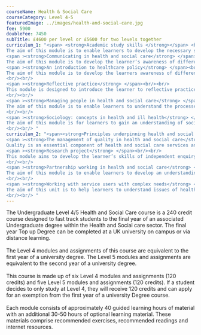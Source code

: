 ```yaml
---
courseName: Health & Social Care
courseCategory: Level 4-5
featuredImage: ../images/health-and-social-care.jpg
fee: 5900
doubleFee: 7450
subTitle: £4600 per level or £5600 for two levels together
curriculum_1: "<span> <strong>Academic study skills </strong></span> <br/><br/>
The aim of this module is to enable learners to develop the necessary skills and understanding to study effectively within higher education. This will enable learners to acquire the necessary reflective and critical thinking skills required to achieve individual learning potential.<br/><br/>
<span ><strong>Communicating in health and social care</strong> </span> <br/><br/>
The aim of this module is to develop the learner’s awareness of different forms of communication used in health and social care settings and its importance for effective service delivery.<br/><br/>
<span ><strong>An introduction to healthcare policy</strong> </span><br/><br/>
The aim of this module is to develop the learners awareness of different influences on healthcare and their effect on the development of policy. Evaluation of healthcare policy will allow learners to examine what are the key contemporary issues for those making policy, providers and those receiving support.
<br/><br/>
<span ><strong>Reflective practice</strong> </span><br/><br/>
This module is designed to introduce the learner to reflective practice in all its forms. Reflections on practice and in practice are important concepts in health and social care and feed into the idea of self -development linking theory to practice.
<br/><br/>
<span ><strong>Managing people in health and social care</strong> </span><br/><br/>
The aim of this module is to enable learners to understand the processes involved in the recruitment, management and development of people in the health and social care workplace. In this module learners will investigate the processes involved in the management of individuals in the health and social care workplace and how to facilitate change in the organisation.
<br/><br/>
<span ><strong>Sociology: concepts in health and ill health</strong> </span><br/><br/>
The aim of this module is for learners to gain an understanding of sociological concepts of health and ill health and their application to care practice in health and social care. It will enable learners to gain an understanding of the nature of contemporary society and its influences on the perception of health and ill health. Learners will explore how society is structured in terms of age, gender, ethnicity, social class, family and households and its impact on health and well-being.
<br/><br/> " 
curriculum_2: "<span><strong>Principles underpinning health and social care</strong></span> <br/><br/> All health and social care professionals have professional codes of conduct. The aim of this module is to develop understanding of the values, theories and policies underpinning health and social care practice and the mechanisms that exist to promote good practice within the sector.<br/><br/>
<span ><strong>The management of quality in health and social care</strong> </span> <br/><br/>
Quality is an essential component of health and social care services and a concept with many different interpretations and perspectives. The aim of this module is for learners to develop an understanding of different perspectives on health and social care service quality and how it is evaluated in order to empower and involve users of services.<br/><br/>
<span ><strong>Research project</strong> </span><br/><br/>
This module aims to develop the learner’s skills of independent enquiry and critical analysis by undertaking a small pilot investigation of direct relevance to their higher education programme or professional development.
<br/><br/>
<span ><strong>Partnership working in health and social care</strong> </span><br/><br/>
The aim of this module is to enable learners to develop an understanding of the importance of working positively in partnership with others in health and social care. Learners will explore the nature of partnership on three levels. First, they will examine partnerships with users of services that empower individuals to make informed decisions and encourage independence. Second, they will consider partnerships between different professionals within health and social care and explore inter-agency working. Finally, learners will investigate organisational partnerships and examine different ways of joint working.
<br/><br/>
<span ><strong>Working with service users with complex needs</strong> </span><br/><br/>
The aim of this unit is to help learners to understand issues of health, disability and illness and how health care professionals can empower those with complex physical and mental health needs to determine their own care.
<br/><br/> "
---
```


The Undergraduate Level 4/5 Health and Social Care course is a 240 credit course designed to fast track students to the final year of an associated Undergraduate degree within the Health and Social care sector. The final year Top up Degree can be completed at a UK university on campus or via distance learning.
<br/><br/>
The Level 4 modules and assignments of this course are equivalent to the first year of a university degree. The Level 5 modules and assignments are equivalent to the second year of a university degree.
<br/><br/>
This course is made up of six Level 4 modules and assignments (120 credits) and five Level 5 modules and assignments (120 credits). If a student decides to only study at Level 4, they will receive 120 credits and can apply for an exemption from the first year of a university Degree course.
<br/><br/>
Each module consists of approximately 40 guided learning hours of material with an additional 30-50 hours of optional learning material. These materials comprise recommended exercises, recommended readings and internet resources.